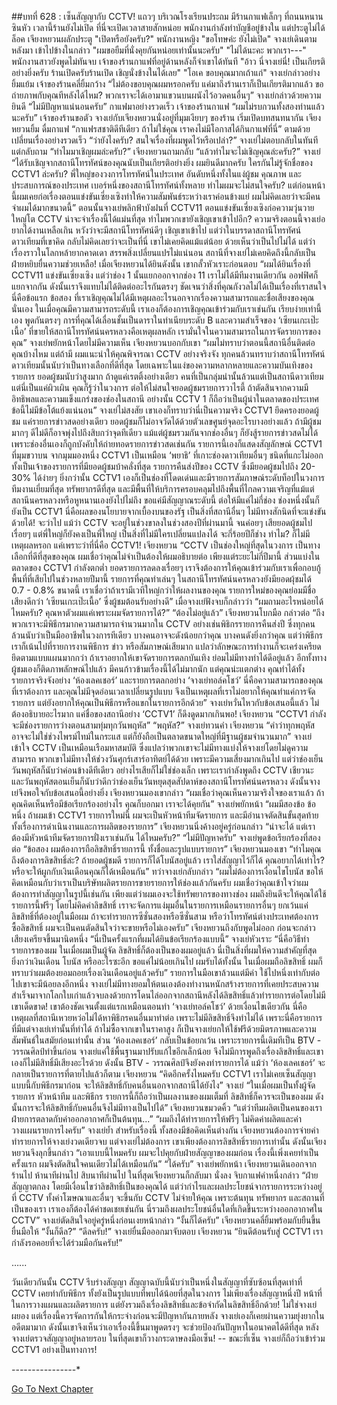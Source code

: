 ##บทที่ 628 : เซ็นสัญญากับ CCTV!
แถวๆ บริเวณโรงเรียนประถม
มีร้านกาแฟเล็กๆ ที่ถนนหนานซินหัว เวลานี้ร้านยังไม่เปิด ที่นี่จะเปิดเวลาสายสักหน่อย พนักงานกำลังทำบัญชีอยู่ข้างใน แต่ประตูไม่ได้ล็อค
เจียงหยวนผลักประตู "เปิดหรือยังครับ?"
พนักงานหญิง "ขอโทษค่ะ ยังไม่เปิด"
จางเย่เดินตามหลังมา เข้าไปข้างในกล่าว "ผมขอยืมที่นั่งคุยกันหน่อยเท่านั้นนะครับ"
"ไม่ได้นะคะ พวกเรา---" พนักงานสาวยังพูดไม่ทันจบ
เจ้าของร้านกาแฟที่อยู่ด้านหลังก็จำเขาได้ทันที "อ้าว นี่จางเย่นี่! เป็นเกียรติอย่างยิ่งครับ ร้านเปิดครับร้านเปิด เชิญนั่งข้างในได้เลย"
"โอเค ขอบคุณมากเถ้าแก่" จางเย่กล่าวอย่างยิ้มแย้ม
เจ้าของร้านคลี่ยิ้มกว้าง “ไม่ต้องขอบคุณผมหรอกครับ แค่มาถึงร้านเราก็เป็นเกียรติมากแล้ว ขอถ่ายภาพกับคุณทีหลังได้ไหม? พวกเราจะได้เอามาแขวนบนผนังไว้อวดคนอื่นๆ”
จางเย่กล่าวด้วยความยินดี “ไม่มีปัญหาแน่นอนครับ”
กาแฟมาอย่างรวดเร็ว
เจ้าของร้านกาแฟ “ผมไม่รบกวนทั้งสองท่านแล้วนะครับ”
เจ้าของร้านขอตัว จางเย่กับเจียงหยวนนั่งอยู่ที่มุมเงียบๆ ของร้าน เริ่มเปิดบทสนทนากัน
เจียงหยวนยิ้ม ดื่มกาแฟ “กาแฟรสชาติดีทีเดียว ถ้าไม่ใช่คุณ เราคงไม่มีโอกาสได้กินกาแฟที่นี่” ตามด้วยเปลี่ยนเรื่องอย่างรวดเร็ว “ว่ายังไงครับ? สนใจเรื่องที่ผมพูดไว้หรือเปล่า?”
จางเย่ไม่ตอบกลับในทันที แต่กลับถาม “ทำไมมาเชิญผมล่ะครับ?”
เจียงหยวนถามกลับ “แล้วทำไมจะไม่เชิญคุณล่ะครับ?”
จางเย่ “ได้รับเชิญจากสถานีโทรทัศน์ของคุณนับเป็นเกียรติอย่างยิ่ง ผมยินดีมากครับ ใครกันไม่รู้จักชื่อของ CCTV1 ล่ะครับ? พี่ใหญ่ของวงการโทรทัศน์ในประเทศ อันดับหนึ่งทั้งในแง่ผู้ชม คุณภาพ และประสบการณ์ของประเทศ เบอร์หนึ่งของสถานีโทรทัศน์ทั้งหลาย ทำไมผมจะไม่สนใจครับ? แต่ก่อนหน้านี้ผมเคยก่อเรื่องตอนแข่งขันเซี่ยงเซิงทำให้ความสัมพันธ์ระหว่างเราค่อนข้างแย่ ผมไม่คิดเลยว่าจะมีคนจำผมได้มากขนาดนี้”
ตอนนั้นจางเย่พลิกฟ้าบังฝนที่ CCTV11 ตอนแข่งขันเซี่ยงเซิงก่อความวุ่นวายใหญ่โต CCTV น่าจะจำเรื่องนี้ได้แม่นที่สุด ทำไมพวกเขายังเชิญเขาเข้าไปอีก? ความจริงตอนนี้จางเย่อยากได้งานเหลือเกิน หวังว่าจะมีสถานีโทรทัศน์ดีๆ เชิญเขาเข้าไป แต่ว่าในบรรดาสถานีโทรทัศน์ดาวเทียมที่เขาคิด กลับไม่คิดเลยว่าจะเป็นที่นี่ เขาไม่เคยคิดแม้แต่น้อย ด้วยเห็นว่าเป็นไปไม่ได้ แต่ว่าเรื่องราวในโลกหล้ายากคาดเดา สรรพสิ่งเปลี่ยนแปรไม่แน่นอน สถานีที่จางเย่ไม่เคยคิดถึงนี้กลับเป็นฝ่ายหยิบยื่นความช่วยเหลือ!
เมื่อเจียงหยวนได้ยินดังนั้น เขากลั้วหัวเราะก่อนตอบ “ผมได้ยินเรื่องที่ CCTV11 แข่งขันเซี่ยงเซิง แต่ว่าช่อง 1 นั้นแยกออกจากช่อง 11 เราไม่ได้มีทีมงานเดียวกัน ออฟฟิศก็แยกจากกัน ดังนั้นเราจึงแทบไม่ได้ติดต่ออะไรกันตรงๆ ชัดเจนว่าสิ่งที่คุณกังวลไม่ได้เป็นเรื่องที่เราสนใจ นี่คือข้อแรก ข้อสอง ที่เราเชิญคุณไม่ได้มีเหตุผลอะไรนอกจากเรื่องความสามารถและชื่อเสียงของคุณนั่นเอง ในเมื่อคุณมีความสามารถระดับนี้ เราเองก็ต้องการเชิญคุณเข้าร่วมกับเราเช่นกัน เรียบง่ายเท่านี้เอง พูดกันตรงๆ การที่คุณได้เลื่อนชั้นเป็นดาราในทำเนียบระดับ B และความสำเร็จของ ‘เซียนเกะเป๊ะเนื้อ’ ที่ขายให้สถานีโทรทัศน์นครหลวงคือเหตุผลหลัก เรามั่นใจในความสามารถในการจัดรายการของคุณ”
จางเย่พยักหน้าโดยไม่มีความเห็น
เจียงหยวนบอกกับเขา “ผมไม่ทราบว่าตอนนี้สถานีอื่นติดต่อคุณบ้างไหม แต่ถ้ามี ผมแนะนำให้คุณพิจารณา CCTV อย่างจริงจัง ทุกคนล้วนทราบว่าสถานีโทรทัศน์ดาวเทียมนั้นนับว่าเป็นทางเลือกที่ดีที่สุด โดยเฉพาะในแง่ของความหลากหลายและความบันเทิงของรายการ ยอดผู้ชมนับว่าสูงมาก ถ้าดูแค่เรตติ้งอย่างเดียว คนที่เป็นกลุ่มนำนั้นล้วนแต่เป็นสถานีดาวเทียม แต่นี่เป็นแค่ผิวเผิน คุณก็รู้ว่าในวงการ ต่อให้ไม่สนใจยอดผู้ชมรายการวาไรตี้ ถ้าตัดสินจากความมีอิทธิพลและความแข็งแกร่งของช่องในสถานี อย่างนั้น CCTV 1 ก็ถือว่าเป็นผู้นำในตลาดของประเทศ ข้อนี้ไม่มีข้อโต้แย้งแน่นอน”
จางเย่ไม่สงสัย เขาเองก็ทราบว่านี่เป็นความจริง
CCTV1 ยึดครองยอดผู้ชม แค่รายการข่าวสดอย่างเดียว ยอดผู้ชมก็ไม่อาจวัดได้ด้วยตัวเลขศูนย์จุดอะไรบางอย่างแล้ว ถ้ามีผู้ชมมากๆ ดีไม่ดีก็อาจพุ่งไปถึงสิบกว่าจุดทีเดียว แม้แต่ผู้ชมรวมกันจากช่องอื่นๆ ก็ยังสู้รายการข่าวสดไม่ได้ เพราะช่องอื่นเองก็ถูกบังคับให้ถ่ายทอดรายการข่าวสดเช่นกัน รายการนี้เองก็แสดงสัญลักษณ์ CCTV1 ที่มุมขวาบน จากมุมมองหนึ่ง CCTV1 เป็นเหมือน ‘พยาธิ’ ที่เกาะช่องดาวเทียมอื่นๆ ชนิดที่แกะไม่ออก ทั้งเป็นเจ้าของรายการที่มียอดผู้ชมบ้าคลั่งที่สุด รายการคืนส่งปีของ CCTV ซึ่งมียอดผู้ชมไปถึง 20-30% ได้ง่ายๆ
ยิ่งกว่านั้น CCTV1 เองก็เป็นช่องที่โดดเด่นและมีรายการสัมภาษณ์ระดับท็อปในวงการ ทีมงานเยี่ยมที่สุด ทรัพยากรดีที่สุด และมีพื้นที่ให้บริการครอบคลุมไปถึงพื้นที่ไกลความเจริญที่แม้แต่สถานีนครหลวงหรือหูหนานเองยังไปไม่ถึง ขอแค่มีสัญญาณระดับนี้ ต่อให้มีแค่ไม่กี่ช่อง ช่องหนึ่งนั้นก็ยังเป็น CCTV1 นี่คือผลของนโยบายจากเบื้องบนของรัฐ เป็นสิ่งที่สถานีอื่นๆ ไม่มีทางสักนิดที่จะแข่งขันด้วยได้!
จะว่าไป แม้ว่า CCTV จะอยู่ในช่วงขาลงในช่วงสองปีที่ผ่านมานี้ จนค่อยๆ เสียยอดผู้ชมไปเรื่อยๆ แต่พี่ใหญ่ก็ยังคงเป็นพี่ใหญ่ เป็นสิ่งที่ไม่มีใครเปลี่ยนแปลงได้ จะกี่ร้อยปีก็ช่าง ทำไม? ก็ไม่มีเหตุผลหรอก แค่เพราะว่าที่นี่คือ CCTV1!
เจียงหยวน “CCTV เป็นช่องใหญ่ที่สุดในวงการ เป็นทางเลือกที่ดีที่สุดของคุณ ผมเชื่อว่าคุณไม่จำเป็นต้องให้ผมอธิบายต่อ เพียงแต่ระยะไม่กี่ปีมานี้ ส่วนแบ่งในตลาดของ CCTV1 กำลังตกต่ำ ยอดรายการลดลงเรื่อยๆ เราจึงต้องการให้คุณเข้าร่วมกับเราเพื่อกอบกู้พื้นที่ที่เสียไปในช่วงหลายปีมานี้ รายการที่คุณทำเล่นๆ ในสถานีโทรทัศน์นครหลวงยังมียอดผุ้ชมได้ 0.7 - 0.8% ขนาดนี้ เราเชื่อว่าถ้าเรามีเวทีใหญ่กว่าให้ผลงานของคุณ รายการใหม่ของคุณย่อมมีชื่อเสียงดีกว่า ‘เซียนเกะเป๊ะเนื้อ’ ซึ่งผู้ชมต้อนรับอย่างดี”
เมื่อจางเย่ฟังจบก็กล่าวว่า “ผมถามอะไรหน่อยได้ไหมครับ? คุณหาตัวผมแค่เพราะผมจัดรายการได้?”
“ต้องไม่อยู่แล้ว” เจียงหยวนโบกมือ กล่าวต่อ “ถึงพวกเราจะมีพิธีกรมากความสามารถจำนวนมากใน CCTV อย่างเช่นพิธิกรรายการคืนส่งปี ซึ่งทุกคนล้วนนับว่าเป็นมืออาชีพในวงการทีเดียว บางคนอาจจะดังน้อยกว่าคุณ บางคนดังยิ่งกว่าคุณ แต่ว่าพิธีกรเราก็เน้นไปที่รายการงานพิธีการ ข่าว หรือสัมภาษณ์เสียมาก แปลว่าลักษณะการทำงานก็จะเคร่งเครียดยึดตามแบบแผนมากกว่า ถ้าเราอยากให้เขาจัดรายการตลกบันเทิง ย่อมไม่มีทางทำได้ดีอยู่แล้ว อีกทั้งทางผู้ชมเองก็ติดภาพลักษณ์ไปแล้ว มีคนก้าวข้ามเรื่องนี้ได้ไม่มากนัก แต่คุณน่ะแตกต่าง คุณทำได้ทั้งรายการจริงจังอย่าง ‘ห้องเลคเชอร์’ และรายการตลกอย่าง ‘จางเย่ทอล์คโชว์’ นี่คือความสามารถของคุณที่เราต้องการ และคุณไม่มีจุดอ่อนเวลาเปลี่ยนรูปแบบ จึงเป็นเหตุผลที่เราไม่อยากให้คุณทำแค่การจัดรายการ แต่ยังอยากให้คุณเป็นพิธีกรหรือแขกในรายการอีกด้วย”
จางเย่หวั่นไหวกับข้อเสนอนี้แล้ว
ไม่ต้องอธิบายอะไรมาก แค่ชื่อของสถานีอย่าง ‘CCTV1’ ก็ดึงดูดมากเกินพอ!
เจียงหยวน “CCTV1 กำลังจะมีช่องรายการว่างตอนสามทุ่มทุกวันพฤหัส”
“พฤหัส?” จางเย่ทวนคำ
เจียงหยวน “คำว่าทุกพฤหัสอาจจะไม่ใช่ช่วงไพรม์ไทม์ในกระแส แต่ก็ยังถือเป็นตลาดขนาดใหญ่ที่มีฐานผู้ชมจำนวนมาก”
จางเย่เข้าใจ CCTV เป็นเหมือนเรือมหาสมบัติ ซึ่งแปลว่าพวกเขาจะไม่มีทางแบ่งให้จางเย่โดยไม่ดูความสามารถ พวกเขาไม่มีทางให้ช่วงวันศุกร์เสาร์อาทิตย์ได้ด้วย เพราะมีความเสี่ยงมากเกินไป แต่ว่าช่องเย็นวันพฤหัสก็นับว่าค่อนข้างดีทีเดียว อย่างไรเสียก็ไม่ใช่ช่องเล็ก เพราะเรากำลังพูดถึง CCTV เชียวนะ และวันพฤหัสตอนเย็นก็นับว่าดีกว่าช่องเย็นวันหยุดสุดสัปดาห์ของสถานีโทรทัศน์นครหลวง ดังนั้นจางเย่จึงพอใจกับข้อเสนอนี้อย่างยิ่ง
เจียงหยวนมองเขากล่าว “ผมเชื่อว่าคุณเห็นความจริงใจของเราแล้ว ถ้าคุณคิดเห็นหรือมีข้อเรียกร้องอย่างไร คุณก็บอกมา เราจะได้คุยกัน”
จางเย่พยักหน้า “ผมมีสองข้อ ข้อหนึ่ง ถ้าผมเข้า CCTV1 รายการใหม่นี้ ผมจะเป็นหัวหน้าทีมจัดรายการ และมีอำนาจตัดสินขั้นสุดท้ายทั้งเรื่องการดำเนินงานและการผลิตของรายการ”
เจียงหยวนนิ่งค้างอยู่ครู่ก่อนกล่าว “น่าจะได้ แต่เราต้องมีหัวหน้าทีมจัดรายการฝั่งเราเช่นกัน ได้ไหมครับ?”
“ไม่มีปัญหาครับ” จางเย่พูดข้อเรียกร้องที่สองต่อ “ข้อสอง ผมต้องการถือลิขสิทธิ์รายการนี้ ทั้งชื่อและรูปแบบรายการ”
เจียงหยวนมองเขา “ทำไมคุณถึงต้องการลิขสิทธิ์ล่ะ? ถ้ายอดผู้ชมดี รายการก็ได้โบนัสอยู่แล้ว เราใส่สัญญาไว้ก็ได้ คุณอยากได้เท่าไร? หรือจะให้ผูกกับเงินเดือนคุณก็ได้เหมือนกัน”
ทว่าจางเย่กลับกล่าว “ผมไม่ต้องการเงื่อนไขโบนัส ขอให้คิดเหมือนกับว่าเราเป็นบริษัทผลิตรายการขายรายการให้ช่องแล้วกันครับ ผมเชื่อว่าคุณเข้าใจว่าผมต้องการทำสัญญาในรูปนี้เช่นกัน เพียงแต่ว่าผมเองจะใช้ทรัพยากรของทางช่อง ผมถึงยินดีจะให้คุณได้ใช้รายการนี้ฟรีๆ โดยไม่คิดค่าลิขสิทธิ์ เราจะจัดการแง่มุมอื่นในรายการเหมือนรายการอื่นๆ ยกเว้นแค่ลิขสิทธิ์ที่ต้องอยู่ในมือผม ถ้าจะทำรายการซีซั่นสองหรือซีซั่นสาม หรือว่าโทรทัศน์ต่างประเทศต้องการซื้อลิขสิทธิ์ ผมจะเป็นคนตัดสินใจว่าจะขายหรือไม่เองครับ”
เจียงหยวนถึงกับพูดไม่ออก ก่อนจะกล่าวเสียงเครียจขึ้นมานิดหนึ่ง “นี่เป็นครั้งแรกที่ผมได้ยินข้อเรียกร้องแบบนี้”
จางเย่หัวเราะ “นี่คือวิธีทำรายการของผม ในเมื่อผมเป็นผู้จัด ลิขสิทธิ์ก็ต้องเป็นของผมอยู่แล้ว นี่เป็นสิ่งที่ผมให้ความสำคัญที่สุด ยิ่งกว่าเงินเดือน โบนัส หรืออะไรซะอีก ขอแค่ไม่น้อยเกินไป ผมรับได้ทั้งนั้น ในเมื่อผมถือลิขสิทธิ์ ผมก็ทราบว่าผมต้องยอมถอยเรื่องเงินเดือนอยู่แล้วครับ”
รายการในมือเขาล้วนแต่มีค่า ใช้ไปหนึ่งเท่ากับต่อไปเขาจะมีน้อยลงอีกหนึ่ง จางเย่ไม่มีทางยอมให้ตนเองต้องทำงานหนักสร้างรายการที่เคยประสบความสำเร็จมาจากโลกใบเก่าแล้วจบลงด้วยการโดนไล่ออกจากสถานีหลังได้ลิขสิทธิ์แล้วทำรายการต่อโดยไม่มีเขาเด็ดขาด! เขาต้องชัดเจนตั้งแต่แรกเหมือนตอนทำ ‘จางเย่ทอล์คโชว์’ ด้วยเงื่อนไขเดียวกัน นี่คือเหตุผลที่สถานีเหวยหว่อไม่ได้หาพิธิกรคนอื่นมาทำต่อ เพราะไม่มีลิขสิทธิ์จึงทำไม่ได้ เพราะนี่คือรายการที่มีแต่จางเย่เท่านั้นที่ทำได้ ถ้าไม่ซื้อจากเขาในราคาสูง ก็เป็นจางเย่ยกให้ใช้ฟรีด้วยมิตรภาพและความสัมพันธ์ในสมัยก่อนเท่านั้น
ส่วน ‘ห้องเลคเชอร์’ กลับเป็นข้อยกเว้น เพราะรายการนี้เดิมทีเป็น BTV - วรรณศิลป์ทำขึ้นก่อน จางเย่แค่ใช้พื้นฐานมาปรับแก้ไขอีกเล็กน้อย จึงไม่มีการพูดถึงเรื่องลิขสิทธิ์และเขาเองก็ไม่มีสิทธิ์มีเสียงอะไรด้วย ดังนั้น BTV - วรรณศิลป์จึงยังคงทำรายการได้ แม้ว่า ‘ห้องเลคเชอร์’ จะกลายเป็นรายการที่ตายไปแล้วก็ตาม
เจียงหยวน “คิดอีกครั้งไหมครับ CCTV1 เราไม่เคยเซ็นสัญญาแบบนี้กับพิธีกรมาก่อน จะให้ลิขสิทธิ์กับคนอื่นนอกจากสถานีได้ยังไง”
จางเย่ “ในเมื่อผมเป็นทั้งผู้จัดรายการ หัวหน้าทีม และพิธีกร รายการนี้ก็ถือว่าเป็นผลงานของผมเต็มที่ ลิขสิทธิ์ก็ควรจะเป็นของผม ดังนั้นการจะให้ลิขสิทธิ์กับคนอื่นจึงไม่มีทางเป็นไปได้”
เจียงหยวนขมวดคิ้ว “แต่ว่าทีมผลิตเป็นคนของเรา ฝ่ายการตลาดกับค่าออกอากาศก็เป็นต้นทุน...”
“ผมถึงได้ทำรายการให้ฟรีๆ ไม่คิดค่าผลิตและค่าวางแผนรายการไงครับ” จางเย่ย้ำ
สำหรับเรื่องนี้ ทั้งสองมีข้อคิดเห็นต่างกัน เจียงหยวนต้องการจ่ายค่าทำรายการให้จางเย่งวดเดียวจบ แต่จางเย่ไม่ต้องการ เขาเพียงต้องการลิขสิทธิ์รายการเท่านั้น
ดังนั้นเจียงหยวนจึงลุกขึ้นกล่าว “เอาแบบนี้ไหมครับ ผมจะไปคุยกับฝ่ายสัญญาของผมก่อน เรื่องนี้เพิ่งเคยทำเป็นครั้งแรก ผมจึงตัดสินใจคนเดียวไม่ได้เหมือนกัน”
“ได้ครับ” จางเย่พยักหน้า
เจียงหยวนเดินออกจากร้านไป
ห้านาทีผ่านไป
สิบนาทีผ่านไป
ในที่สุดเจียงหยวนก็กลับมา นั่งลง จิบกาแฟคำหนึ่งกล่าว “ฝ่ายสัญญาตกลง โดยมีเงื่อนไขว่าลิขสิทธิ์เป็นของคุณได้ แต่ว่ากำไรและผลประโยชน์จากรายการระหว่างอยู่ที่ CCTV ทั้งค่าโฆษณาและอื่นๆ จะขึ้นกับ CCTV ไม่จ่ายให้คุณ เพราะต้นทุน ทรัพยากร และสถานที่เป็นของเรา เราเองก็ต้องได้ค่าชดเชยเช่นกัน นี่รวมถึงผลประโยชน์อื่นใดที่เกิดขึ้นระหว่างออกอากาศใน CCTV”
จางเย่ตัดสินใจอยู่ครู่หนึ่งก่อนเงยหน้ากล่าว “งั้นก็ได้ครับ”
เจียงหยวนคลี่ยิ้มพร้อมกับยืนขึ้น ยื่นมือให้ “งั้นก็ดีล?”
“ดีลครับ!” จางเย่ยื่นมือออกมาจับตอบ
เจียงหยวน “ยินดีต้อนรับสู่ CCTV1 เรากำลังรอคอยที่จะได้ร่วมมือกันครับ!”


…...


วันเดียวกันนั้น
CCTV รีบร่างสัญญา
สัญญาฉบับนี้นับว่าเป็นหนึ่งในสัญญาที่ซับซ้อนที่สุดเท่าที่ CCTV เคยทำกับพิธีกร ทั้งยังเป็นรูปแบบที่พบได้น้อยที่สุดในวงการ ไม่เพียงเรื่องสัญญาหนึ่งปี หน้าที่ในการวางแผนและผลิตรายการ แต่ยังรวมถึงเรื่องลิขสิทธิ์และข้อจำกัดในลิขสิทธิ์อีกด้วย!
ไม่ใช่จางเย่ผยอง
แต่เรื่องนี้ควรจัดการกันให้กระจ่างก่อนจะมีปัญหากันภายหลัง
จางเย่เองก็เคยผ่านความยุ่งยากในอดีตมามาก ดังนั้นเขาจึงเห็นว่าเอาเรื่องนี้ขึ้นมาพูดตรงๆ จะช่วยป้องกันปัญหาในอนาคตได้ดีที่สุด
หลังจางเย่ตรวจสัญญาอยู่หลายรอบ ในที่สุดเขาก็วางกระดาษลงมือเซ็น!
-- ขณะที่เซ็น จางเย่ก็ถือว่าเข้าร่วม CCTV1 อย่างเป็นทางการ!




*-*-*-*-*-*-*-*-*-*-*-*-*-*-*-*-*






[Go To Next Chapter]( ./29.md)